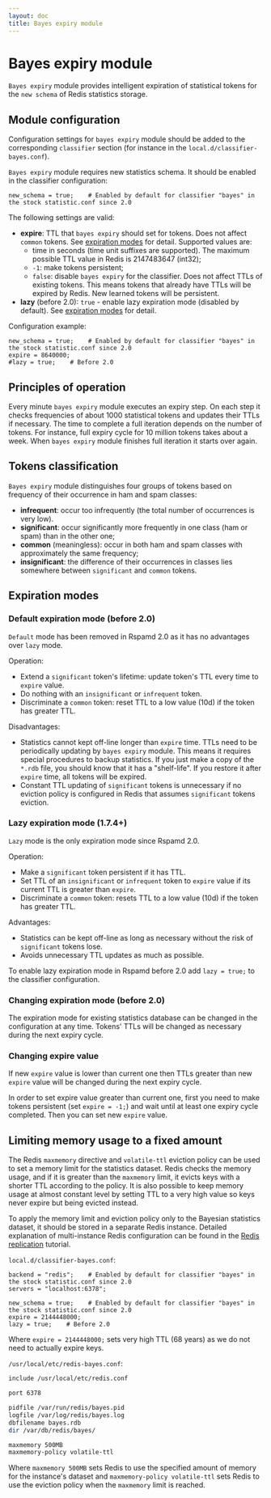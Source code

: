 ```yaml
---
layout: doc
title: Bayes expiry module
---
```


# Bayes expiry module

`Bayes expiry` module provides intelligent expiration of statistical tokens for the `new schema` of Redis statistics storage.

## Module configuration

Configuration settings for `bayes expiry` module should be added to the corresponding `classifier` section (for instance in the `local.d/classifier-bayes.conf`).

`Bayes expiry` module requires new statistics schema. It should be enabled in the classifier configuration:

```ucl
new_schema = true;    # Enabled by default for classifier "bayes" in the stock statistic.conf since 2.0
```

The following settings are valid:
- **expire**: TTL that `bayes expiry` should set for tokens. Does not affect `common` tokens. See [expiration modes](#expiration-modes) for detail. Supported values are:
  * time in seconds (time unit suffixes are supported). The maximum possible TTL value in Redis is 2147483647 (int32);
  * `-1`: make tokens persistent;
  * `false`: disable `bayes expiry` for the classifier. Does not affect TTLs of existing tokens. This means tokens that already have TTLs will be expired by Redis. New learned tokens  will be persistent.
- **lazy** (before 2.0): `true` - enable lazy expiration mode (disabled by default). See [expiration modes](#expiration-modes) for detail.

Configuration example:
```ucl
new_schema = true;    # Enabled by default for classifier "bayes" in the stock statistic.conf since 2.0
expire = 8640000;
#lazy = true;    # Before 2.0
```

## Principles of operation

Every minute `bayes expiry` module executes an expiry step. On each step it checks frequencies of about 1000 statistical tokens and updates their TTLs if necessary. The time to complete a full iteration depends on the number of tokens. For instance, full expiry cycle for 10 million tokens takes about a week. When `bayes expiry` module finishes full iteration it starts over again.

## Tokens classification

`Bayes expiry` module distinguishes four groups of tokens based on frequency of their occurrence in ham and spam classes:
- **infrequent**: occur too infrequently (the total number of occurrences is very low).
- **significant**: occur significantly more frequently in one class (ham or spam) than in the other one;
- **common** (meaningless): occur in both ham and spam classes with approximately the same frequency;
- **insignificant**: the difference of their occurrences in classes lies somewhere between `significant` and `common` tokens.

## Expiration modes

### Default expiration mode (before 2.0)
`Default` mode has been removed in Rspamd 2.0 as it has no advantages over `lazy` mode.

Operation:
- Extend a `significant` token's lifetime: update token's TTL every time to `expire` value.
- Do nothing with an `insignificant` or `infrequent` token.
- Discriminate a `common` token: reset TTL to a low value (10d) if the token has greater TTL.

Disadvantages:
- Statistics cannot kept off-line longer than `expire` time. TTLs need to be periodically updating by `bayes expiry` module. This means it requires special procedures to backup statistics. If you just make a copy of the `*.rdb` file, you should know that it has a "shelf-life". If you restore it after `expire` time, all tokens will be expired.
- Constant TTL updating of `significant` tokens is unnecessary if no eviction policy is configured in Redis that assumes `significant` tokens eviction.

### Lazy expiration mode (1.7.4+)
`Lazy` mode is the only expiration mode since Rspamd 2.0.

Operation:
- Make a `significant` token persistent if it has TTL.
- Set TTL of an `insignificant` or `infrequent` token to `expire` value if its current TTL is greater than `expire`.
- Discriminate a `common` token: resets TTL to a low value (10d) if the token has greater TTL.

Advantages:
- Statistics can be kept off-line as long as necessary without the risk of `significant` tokens lose.
- Avoids unnecessary TTL updates as much as possible.

To enable lazy expiration mode in Rspamd before 2.0 add `lazy = true;` to the classifier configuration.

### Changing expiration mode (before 2.0)

The expiration mode for existing statistics database can be changed in the configuration at any time. Tokens' TTLs will be changed as necessary during the next expiry cycle.

### Changing expire value

If new `expire` value is lower than current one then TTLs greater than new `expire` value will be changed during the next expiry cycle.

In order to set expire value greater than current one, first you need to make tokens persistent (set `expire = -1;`) and wait until at least one expiry cycle completed.
Then you can set new `expire` value.

## Limiting memory usage to a fixed amount

The Redis `maxmemory` directive and `volatile-ttl` eviction policy can be used to set a memory limit for the statistics dataset. Redis checks the memory usage, and if it is greater than the `maxmemory` limit, it evicts keys with a shorter TTL according to the policy. It is also possible to keep memory usage at almost constant level by setting TTL to a very high value so keys never expire but being evicted instead.

To apply the memory limit and eviction policy only to the Bayesian statistics dataset, it should be stored in a separate Redis instance. Detailed explanation of multi-instance Redis configuration can be found in the [Redis replication](../tutorials/redis_replication.html) tutorial.

`local.d/classifier-bayes.conf`:

```ucl
backend = "redis";    # Enabled by default for classifier "bayes" in the stock statistic.conf since 2.0 
servers = "localhost:6378";

new_schema = true;    # Enabled by default for classifier "bayes" in the stock statistic.conf since 2.0
expire = 2144448000;
lazy = true;    # Before 2.0
```

Where `expire = 2144448000;` sets very high TTL (68 years) as we do not need to actually expire keys.

`/usr/local/etc/redis-bayes.conf`:

```sh
include /usr/local/etc/redis.conf

port 6378

pidfile /var/run/redis/bayes.pid
logfile /var/log/redis/bayes.log
dbfilename bayes.rdb
dir /var/db/redis/bayes/

maxmemory 500MB
maxmemory-policy volatile-ttl
```

Where `maxmemory 500MB` sets Redis to use the specified amount of memory for the instance's dataset and `maxmemory-policy volatile-ttl` sets Redis to use the eviction policy when the `maxmemory` limit is reached.

